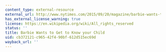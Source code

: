 ```yaml
---
content_type: external-resource
external_url: http://www.nytimes.com/2015/09/20/magazine/barbie-wants-to-get-to-know-your-child.html?_r=1
has_external_license_warning: true
license: https://en.wikipedia.org/wiki/All_rights_reserved
status: ''
title: Barbie Wants to Get to Know your Child
uid: cb372121-c965-42f4-90bf-612d515ec69d
wayback_url: ''
---
```

